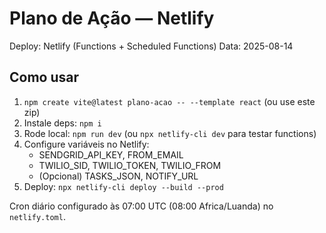 # Plano de Ação — Netlify
Deploy: Netlify (Functions + Scheduled Functions)
Data: 2025-08-14

## Como usar
1) `npm create vite@latest plano-acao -- --template react` (ou use este zip)
2) Instale deps: `npm i`
3) Rode local: `npm run dev` (ou `npx netlify-cli dev` para testar functions)
4) Configure variáveis no Netlify:
   - SENDGRID_API_KEY, FROM_EMAIL
   - TWILIO_SID, TWILIO_TOKEN, TWILIO_FROM
   - (Opcional) TASKS_JSON, NOTIFY_URL
5) Deploy: `npx netlify-cli deploy --build --prod`

Cron diário configurado às 07:00 UTC (08:00 Africa/Luanda) no `netlify.toml`.
